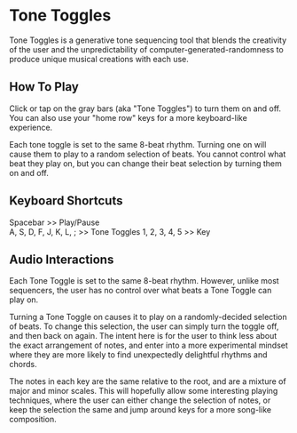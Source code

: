 # Tone Toggles
Tone Toggles is a generative tone sequencing tool that blends the creativity of the user and the unpredictability of computer-generated-randomness to produce unique musical creations with each use.

## How To Play
Click or tap on the gray bars (aka "Tone Toggles") to turn them on and off. You can also use your "home row" keys for a more keyboard-like experience.

Each tone toggle is set to the same 8-beat rhythm. Turning one on will cause them to play to a random selection of beats. You cannot control what beat they play on, but you can change their beat selection by turning them on and off.

## Keyboard Shortcuts
Spacebar  >>  Play/Pause  
A, S, D, F, J, K, L, ;  >>  Tone Toggles
1, 2, 3, 4, 5  >>  Key

## Audio Interactions
Each Tone Toggle is set to the same 8-beat rhythm. However, unlike most sequencers, the user has no control over what beats a Tone Toggle can play on.

Turning a Tone Toggle on causes it to play on a randomly-decided selection of beats. To change this selection, the user can simply turn the toggle off, and then back on again. The intent here is for the user to think less about the exact arrangement of notes, and enter into a more experimental mindset where they are more likely to find unexpectedly delightful rhythms and chords.

The notes in each key are the same relative to the root, and are a mixture of major and minor scales. This will hopefully allow some interesting playing techniques, where the user can either change the selection of notes, or keep the selection the same and jump around keys for a more song-like composition.
